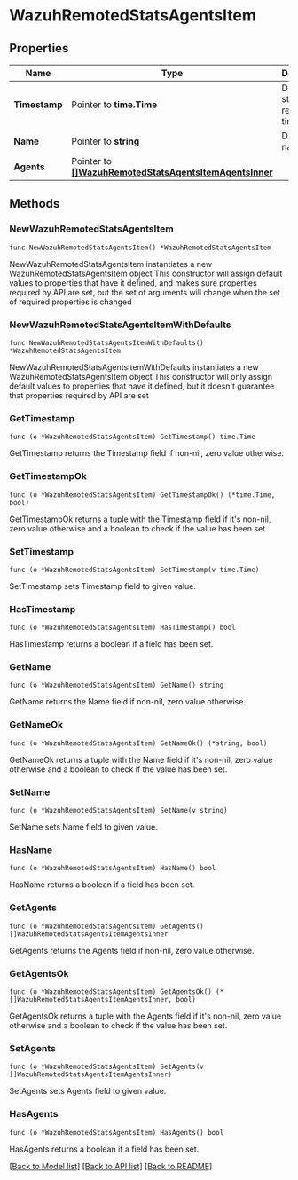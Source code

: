 # WazuhRemotedStatsAgentsItem

## Properties

Name | Type | Description | Notes
------------ | ------------- | ------------- | -------------
**Timestamp** | Pointer to **time.Time** | Daemon stats request time | [optional] 
**Name** | Pointer to **string** | Daemon name | [optional] 
**Agents** | Pointer to [**[]WazuhRemotedStatsAgentsItemAgentsInner**](WazuhRemotedStatsAgentsItemAgentsInner.md) |  | [optional] 

## Methods

### NewWazuhRemotedStatsAgentsItem

`func NewWazuhRemotedStatsAgentsItem() *WazuhRemotedStatsAgentsItem`

NewWazuhRemotedStatsAgentsItem instantiates a new WazuhRemotedStatsAgentsItem object
This constructor will assign default values to properties that have it defined,
and makes sure properties required by API are set, but the set of arguments
will change when the set of required properties is changed

### NewWazuhRemotedStatsAgentsItemWithDefaults

`func NewWazuhRemotedStatsAgentsItemWithDefaults() *WazuhRemotedStatsAgentsItem`

NewWazuhRemotedStatsAgentsItemWithDefaults instantiates a new WazuhRemotedStatsAgentsItem object
This constructor will only assign default values to properties that have it defined,
but it doesn't guarantee that properties required by API are set

### GetTimestamp

`func (o *WazuhRemotedStatsAgentsItem) GetTimestamp() time.Time`

GetTimestamp returns the Timestamp field if non-nil, zero value otherwise.

### GetTimestampOk

`func (o *WazuhRemotedStatsAgentsItem) GetTimestampOk() (*time.Time, bool)`

GetTimestampOk returns a tuple with the Timestamp field if it's non-nil, zero value otherwise
and a boolean to check if the value has been set.

### SetTimestamp

`func (o *WazuhRemotedStatsAgentsItem) SetTimestamp(v time.Time)`

SetTimestamp sets Timestamp field to given value.

### HasTimestamp

`func (o *WazuhRemotedStatsAgentsItem) HasTimestamp() bool`

HasTimestamp returns a boolean if a field has been set.

### GetName

`func (o *WazuhRemotedStatsAgentsItem) GetName() string`

GetName returns the Name field if non-nil, zero value otherwise.

### GetNameOk

`func (o *WazuhRemotedStatsAgentsItem) GetNameOk() (*string, bool)`

GetNameOk returns a tuple with the Name field if it's non-nil, zero value otherwise
and a boolean to check if the value has been set.

### SetName

`func (o *WazuhRemotedStatsAgentsItem) SetName(v string)`

SetName sets Name field to given value.

### HasName

`func (o *WazuhRemotedStatsAgentsItem) HasName() bool`

HasName returns a boolean if a field has been set.

### GetAgents

`func (o *WazuhRemotedStatsAgentsItem) GetAgents() []WazuhRemotedStatsAgentsItemAgentsInner`

GetAgents returns the Agents field if non-nil, zero value otherwise.

### GetAgentsOk

`func (o *WazuhRemotedStatsAgentsItem) GetAgentsOk() (*[]WazuhRemotedStatsAgentsItemAgentsInner, bool)`

GetAgentsOk returns a tuple with the Agents field if it's non-nil, zero value otherwise
and a boolean to check if the value has been set.

### SetAgents

`func (o *WazuhRemotedStatsAgentsItem) SetAgents(v []WazuhRemotedStatsAgentsItemAgentsInner)`

SetAgents sets Agents field to given value.

### HasAgents

`func (o *WazuhRemotedStatsAgentsItem) HasAgents() bool`

HasAgents returns a boolean if a field has been set.


[[Back to Model list]](../README.md#documentation-for-models) [[Back to API list]](../README.md#documentation-for-api-endpoints) [[Back to README]](../README.md)


